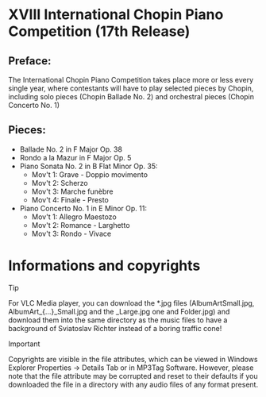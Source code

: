 # XVIII International Chopin Piano Competition (17th Release)

## Preface:

The International Chopin Piano Competition takes place more or less every single year, where contestants will have to play selected pieces by Chopin, including solo pieces (Chopin Ballade No. 2) and orchestral pieces (Chopin Concerto No. 1)

## Pieces:

- Ballade No. 2 in F Major Op. 38
- Rondo a la Mazur in F Major Op. 5
- Piano Sonata No. 2 in B Flat Minor Op. 35:
  - Mov't 1: Grave - Doppio movimento
  - Mov't 2: Scherzo
  - Mov't 3: Marche funèbre
  - Mov't 4: Finale - Presto
- Piano Concerto No. 1 in E Minor Op. 11:
  - Mov't 1: Allegro Maestozo
  - Mov't 2: Romance - Larghetto
  - Mov't 3: Rondo - Vivace

# Informations and copyrights

> [!TIP]
> For VLC Media player, you can download the *.jpg files (AlbumArtSmall.jpg, AlbumArt_{...}_Small.jpg and the _Large.jpg one and Folder.jpg) and download them into the same directory as the music files to have a background of Sviatoslav Richter instead of a boring traffic cone!

> [!IMPORTANT]
> Copyrights are visible in the file attributes, which can be viewed in Windows Explorer Properties → Details Tab or in MP3Tag Software. However, please note that the file attribute may be corrupted and reset to their defaults if you downloaded the file in a directory with any audio files of any format present.

